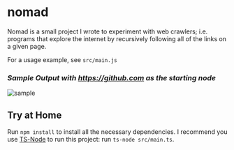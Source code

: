 # nomad

Nomad is a small project I wrote to experiment with web crawlers; i.e. programs that explore the internet by recursively following all of the links on a given page.

For a usage example, see `src/main.js`

### *Sample Output with https://github.com as the starting node*
![sample](https://cdn.discordapp.com/attachments/642183847072759838/855666195302580234/unknown.png)

## Try at Home

Run `npm install` to install all the necessary dependencies. I recommend you use [TS-Node](https://www.npmjs.com/package/ts-node) to run this project: run `ts-node src/main.ts`.